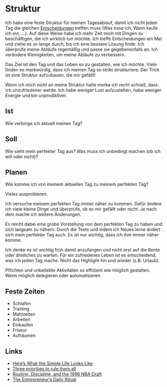 # Struktur

Ich habe eine feste Struktur für meinen Tagesablauf, damit ich nicht jeden Tag die gleichen [Entscheidungen](./entscheidungen.md) treffen muss (Was esse ich, Wann kaufe ich ein, ...). Auf diese Weise habe ich mehr Zeit mich mit Dingen zu beschäftigen, die ich wirklich tun möchte. Ich treffe Entscheidungen ein Mal und ziehe es so lange durch, bis ich eine bessere Lösung finde. Ich überprüfe meine Abläufe regemäßig und passe sie gegebenenfalls an. Ich verändere Kleinigkeiten, um meine Abläufe zu verbessern.

Das Ziel ist den Tag und das Leben so zu gestalten, wie ich möchte. Viele finden es merkwürdig, dass ich meinen Tag so strikt strukturiere. Der Trick ist eine Struktur aufzubauen, die mir gefällt!

Wenn ich mich nicht an meine Struktur halte merke ich recht schnell, dass ich unzufriedener werde. Ich habe weniger Lust aufzustehen, habe weniger Energie und bin unprodiktiver.

## Ist

Wie verbinge ich aktuell meinen Tag?

## Soll

Wie sieht mein perfekter Tag aus?
Was muss ich unbedingt machen (ob ich will oder nicht)?


## Planen

Wie komme ich von meinem aktuellen Tag zu meinem perfekten Tag?

Vieles ausprobieren.

Ich versuche meinem perfekten Tag immer näher zu kommen. Dafür ändere ich viele kleine Dinge und überprüfe, ob es mir gefällt oder nicht.
Je nach dem mache ich weitere Änderungen.

Es reicht dabei eine grobe Vorstellung von dem perfekten Tag zu haben und sich langsam zu nähern. Durch die Tests und indem ich Neues lerne ändert sich mein perfekter Tag auch. Es ist nur wichtig, dass ich ihm immer näher komme. 

Ich denke es ist wichtig früh damit anzufangen und nicht erst auf die Rente oder ähnliches zu warten.
Für ein zufriedenes Leben ist es entscheidend, was ich jeden Tag mache. Nicht das Highlight hin und wieder (z.B. Urlaub).

Pflichten und unbeliebte Aktivitäten so effizient wie möglich gestalten. Wenn möglich delegieren oder automatisieren.

## Feste Zeiten

- Schlafen
- Training
- Mahlzeiten
- Arbeiten
- Einkaufen
- Friseur
- Aufräumen

## Links

- [Here’s What the Simple Life Looks Like](https://cityfrugal.com/heres-what-the-simple-life-looks-like/)
- [Three priorities to rule them all](https://cityfrugal.com/three-priorities-to-rule-them-all/)
- [Routine, Discipline, and the 1996 NBA Draft](https://cityfrugal.com/routine/)
- [The Entrepreneur’s Daily Ritual](https://taylorpearson.me/dailyritual/)